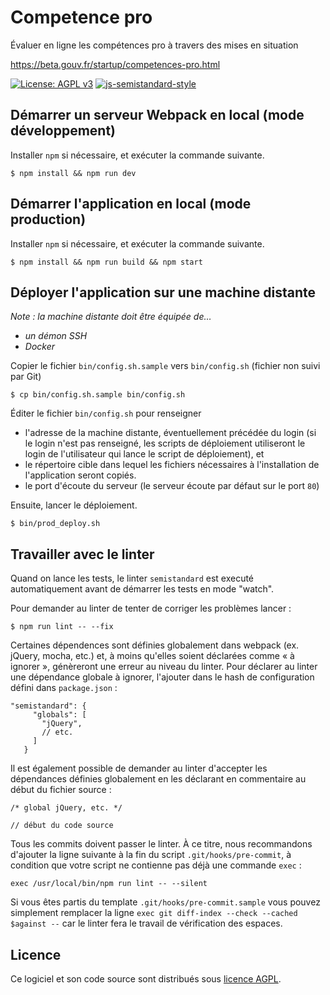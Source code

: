 # Competence pro

Évaluer en ligne les compétences pro à travers des mises en situation

https://beta.gouv.fr/startup/competences-pro.html

[![License: AGPL v3](https://img.shields.io/badge/License-AGPL%20v3-blue.svg)](https://www.gnu.org/licenses/agpl-3.0)
[![js-semistandard-style](https://img.shields.io/badge/code%20style-semistandard-brightgreen.svg?style=flat-square)](https://github.com/Flet/semistandard)

## Démarrer un serveur Webpack en local (mode développement)

Installer `npm` si nécessaire, et exécuter la commande suivante.

```
$ npm install && npm run dev
```

## Démarrer l'application en local (mode production)

Installer `npm` si nécessaire, et exécuter la commande suivante.

```
$ npm install && npm run build && npm start
```

## Déployer l'application sur une machine distante

_Note : la machine distante doit être équipée de…_
- _un démon SSH_
- _Docker_


Copier le fichier `bin/config.sh.sample` vers `bin/config.sh` (fichier non suivi par Git)
```
$ cp bin/config.sh.sample bin/config.sh
```

Éditer le fichier `bin/config.sh` pour renseigner
- l'adresse de la machine distante, éventuellement précédée du login (si le
  login n'est pas renseigné, les scripts de déploiement utiliseront le login de
  l'utilisateur qui lance le script de déploiement), et
- le répertoire cible dans lequel les fichiers nécessaires à l'installation de l'application seront copiés.
- le port d'écoute du serveur (le serveur écoute par défaut sur le port `80`)

Ensuite, lancer le déploiement.
```
$ bin/prod_deploy.sh
```

## Travailler avec le linter

Quand on lance les tests, le linter `semistandard` est executé automatiquement avant de démarrer les tests en mode "watch".

Pour demander au linter de tenter de corriger les problèmes lancer :

```
$ npm run lint -- --fix
```

Certaines dépendences sont définies globalement dans webpack (ex. jQuery, mocha, etc.) et, à moins qu'elles soient déclarées comme « à ignorer », génèreront une erreur au niveau du linter. Pour déclarer au linter une dépendance globale à ignorer, l'ajouter dans le hash de configuration défini dans `package.json` :

```
"semistandard": {
     "globals": [
       "jQuery",
       // etc.
     ]
   }
```

Il est également possible de demander au linter d'accepter les dépendances définies globalement en les déclarant en commentaire au début du fichier source :

```
/* global jQuery, etc. */

// début du code source
```

Tous les commits doivent passer le linter. À ce titre, nous recommandons
d'ajouter la ligne suivante à la fin du script `.git/hooks/pre-commit`, à condition que votre script ne contienne pas déjà une commande `exec` :

```
exec /usr/local/bin/npm run lint -- --silent
```

Si vous êtes partis du template `.git/hooks/pre-commit.sample` vous pouvez simplement remplacer la ligne `exec git diff-index --check --cached $against --` car le linter fera le travail de vérification des espaces.

## Licence

Ce logiciel et son code source sont distribués sous [licence AGPL](https://www.gnu.org/licenses/why-affero-gpl.fr.html).
